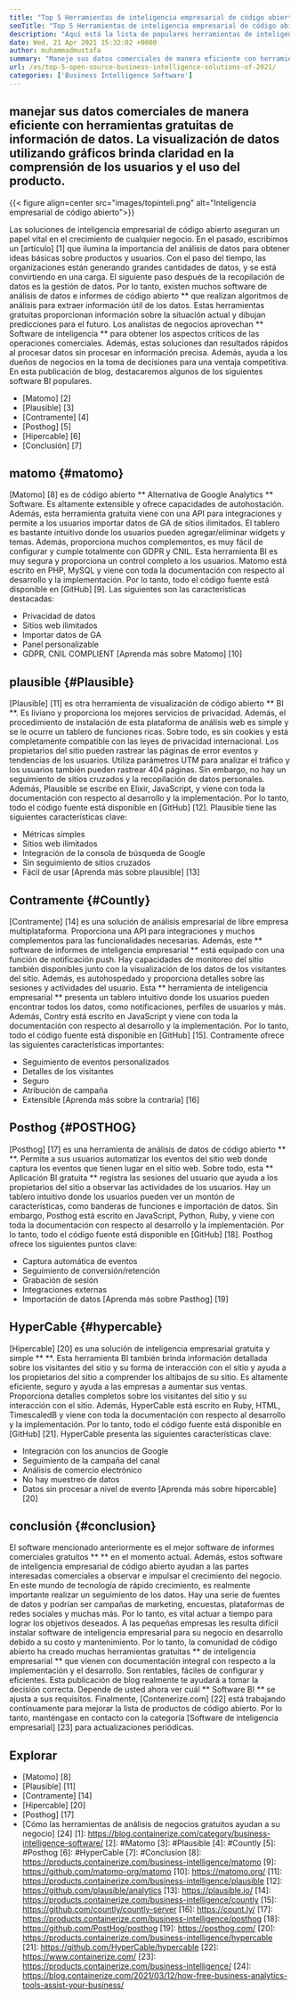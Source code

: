 ```yaml
---
title: "Top 5 Herramientas de inteligencia empresarial de código abierto de 2021" 
seoTitle: "Top 5 Herramientas de inteligencia empresarial de código abierto de 2021" 
description: "Aquí está la lista de populares herramientas de inteligencia de negocios de código abierto con características y documentación ricas. Estos son Matomo, plausibles, con contracción y más." 
date: Wed, 21 Apr 2021 15:32:02 +0000
author: muhammadmustafa
summary: "Maneje sus datos comerciales de manera eficiente con herramientas gratuitas de información de datos. La visualización de datos utilizando gráficos brinda claridad en la comprensión de los usuarios y el uso del producto." 
url: /es/top-5-open-source-business-intelligence-solutions-of-2021/
categories: ['Business Intelligence Software']
---
```


## manejar sus datos comerciales de manera eficiente con herramientas gratuitas de información de datos. La visualización de datos utilizando gráficos brinda claridad en la comprensión de los usuarios y el uso del producto.

{{< figure align=center src="images/topinteli.png" alt="Inteligencia empresarial de código abierto">}}

Las soluciones de inteligencia empresarial de código abierto aseguran un papel vital en el crecimiento de cualquier negocio. En el pasado, escribimos un [artículo] [1] que ilumina la importancia del análisis de datos para obtener ideas básicas sobre productos y usuarios. Con el paso del tiempo, las organizaciones están generando grandes cantidades de datos, y se está convirtiendo en una carga. El siguiente paso después de la recopilación de datos es la gestión de datos. Por lo tanto, existen muchos software de análisis de datos e informes de código abierto ** que realizan algoritmos de análisis para extraer información útil de los datos. Estas herramientas gratuitas proporcionan información sobre la situación actual y dibujan predicciones para el futuro. Los analistas de negocios aprovechan ** Software de inteligencia ** para obtener los aspectos críticos de las operaciones comerciales. Además, estas soluciones dan resultados rápidos al procesar datos sin procesar en información precisa. Además, ayuda a los dueños de negocios en la toma de decisiones para una ventaja competitiva. En esta publicación de blog, destacaremos algunos de los siguientes software BI populares.
  * [Matomo] [2]
  * [Plausible] [3]
  * [Contramente] [4]
  * [Posthog] [5]
  * [Hipercable] [6]
  * [Conclusión] [7]

## matomo {#matomo}
[Matomo] [8] es de código abierto ** Alternativa de Google Analytics ** Software. Es altamente extensible y ofrece capacidades de autohostación. Además, esta herramienta gratuita viene con una API para integraciones y permite a los usuarios importar datos de GA de sitios ilimitados. El tablero es bastante intuitivo donde los usuarios pueden agregar/eliminar widgets y temas. Además, proporciona muchos complementos, es muy fácil de configurar y cumple totalmente con GDPR y CNIL. Esta herramienta BI es muy segura y proporciona un control completo a los usuarios. Matomo está escrito en PHP, MySQL y viene con toda la documentación con respecto al desarrollo y la implementación. Por lo tanto, todo el código fuente está disponible en [GitHub] [9].
Las siguientes son las características destacadas:
  * Privacidad de datos
  * Sitios web ilimitados
  * Importar datos de GA
  * Panel personalizable
  * GDPR, CNIL COMPLIENT
[Aprenda más sobre Matomo] [10]

## plausible {#Plausible}
[Plausible] [11] es otra herramienta de visualización de código abierto ** BI **. Es liviano y proporciona los mejores servicios de privacidad. Además, el procedimiento de instalación de esta plataforma de análisis web es simple y se le ocurre un tablero de funciones ricas. Sobre todo, es sin cookies y está completamente compatible con las leyes de privacidad internacional. Los propietarios del sitio pueden rastrear las páginas de error eventos y tendencias de los usuarios. Utiliza parámetros UTM para analizar el tráfico y los usuarios también pueden rastrear 404 páginas. Sin embargo, no hay un seguimiento de sitios cruzados y la recopilación de datos personales. Además, Plausible se escribe en Elixir, JavaScript, y viene con toda la documentación con respecto al desarrollo y la implementación. Por lo tanto, todo el código fuente está disponible en [GitHub] [12].
Plausible tiene las siguientes características clave:
  * Métricas simples
  * Sitios web ilimitados
  * Integración de la consola de búsqueda de Google
  * Sin seguimiento de sitios cruzados
  * Fácil de usar
[Aprenda más sobre plausible] [13]

## Contramente {#Countly}
[Contramente] [14] es una solución de análisis empresarial de libre empresa multiplataforma. Proporciona una API para integraciones y muchos complementos para las funcionalidades necesarias. Además, este ** software de informes de inteligencia empresarial ** está equipado con una función de notificación push. Hay capacidades de monitoreo del sitio también disponibles junto con la visualización de los datos de los visitantes del sitio. Además, es autohospedado y proporciona detalles sobre las sesiones y actividades del usuario. Esta ** herramienta de inteligencia empresarial ** presenta un tablero intuitivo donde los usuarios pueden encontrar todos los datos, como notificaciones, perfiles de usuarios y más. Además, Contry está escrito en JavaScript y viene con toda la documentación con respecto al desarrollo y la implementación. Por lo tanto, todo el código fuente está disponible en [GitHub] [15].
Contramente ofrece las siguientes características importantes:
  * Seguimiento de eventos personalizados
  * Detalles de los visitantes
  * Seguro
  * Atribución de campaña
  * Extensible
[Aprenda más sobre la contraria] [16]

## Posthog {#POSTHOG}
[Posthog] [17] es una herramienta de análisis de datos de código abierto ** **. Permite a sus usuarios automatizar los eventos del sitio web donde captura los eventos que tienen lugar en el sitio web. Sobre todo, esta ** Aplicación BI gratuita ** registra las sesiones del usuario que ayuda a los propietarios del sitio a observar las actividades de los usuarios. Hay un tablero intuitivo donde los usuarios pueden ver un montón de características, como banderas de funciones e importación de datos. Sin embargo, Posthog está escrito en JavaScript, Python, Ruby, y viene con toda la documentación con respecto al desarrollo y la implementación. Por lo tanto, todo el código fuente está disponible en [GitHub] [18].
Posthog ofrece los siguientes puntos clave:
  * Captura automática de eventos
  * Seguimiento de conversión/retención
  * Grabación de sesión
  * Integraciones externas
  * Importación de datos
[Aprenda más sobre Pasthog] [19]

## HyperCable {#hypercable}
[Hipercable] [20] es una solución de inteligencia empresarial gratuita y simple ** **. Esta herramienta BI también brinda información detallada sobre los visitantes del sitio y su forma de interacción con el sitio y ayuda a los propietarios del sitio a comprender los altibajos de su sitio. Es altamente eficiente, seguro y ayuda a las empresas a aumentar sus ventas. Proporciona detalles completos sobre los visitantes del sitio y su interacción con el sitio. Además, HyperCable está escrito en Ruby, HTML, TimescaledB y viene con toda la documentación con respecto al desarrollo y la implementación. Por lo tanto, todo el código fuente está disponible en [GitHub] [21].
HyperCable presenta las siguientes características clave:
  * Integración con los anuncios de Google
  * Seguimiento de la campaña del canal
  * Análisis de comercio electrónico
  * No hay muestreo de datos
  * Datos sin procesar a nivel de evento
[Aprenda más sobre hipercable] [20]

## conclusión {#conclusion}
El software mencionado anteriormente es el mejor software de informes comerciales gratuitos ** ** en el momento actual. Además, estos software de inteligencia empresarial de código abierto ayudan a las partes interesadas comerciales a observar e impulsar el crecimiento del negocio. En este mundo de tecnología de rápido crecimiento, es realmente importante realizar un seguimiento de los datos. Hay una serie de fuentes de datos y podrían ser campañas de marketing, encuestas, plataformas de redes sociales y muchas más. Por lo tanto, es vital actuar a tiempo para lograr los objetivos deseados. A las pequeñas empresas les resulta difícil instalar software de inteligencia empresarial para su negocio en desarrollo debido a su costo y mantenimiento. Por lo tanto, la comunidad de código abierto ha creado muchas herramientas gratuitas ** de inteligencia empresarial ** que vienen con documentación integral con respecto a la implementación y el desarrollo. Son rentables, fáciles de configurar y eficientes. Esta publicación de blog realmente te ayudará a tomar la decisión correcta. Depende de usted ahora ver cuál ** Software BI ** se ajusta a sus requisitos.
Finalmente, [Contenerize.com] [22] está trabajando continuamente para mejorar la lista de productos de código abierto. Por lo tanto, manténgase en contacto con la categoría [Software de inteligencia empresarial] [23] para actualizaciones periódicas.

## Explorar
  * [Matomo] [8]
  * [Plausible] [11]
  * [Contramente] [14]
  * [Hipercable] [20]
  * [Posthog] [17]
  * [Cómo las herramientas de análisis de negocios gratuitos ayudan a su negocio] [24]
[1]: https://blog.containerize.com/category/business-intelligence-software/
[2]: #Matomo
[3]: #Plausible
[4]: #Countly
[5]: #Posthog
[6]: #HyperCable
[7]: #Conclusion
[8]: https://products.containerize.com/business-intelligence/matomo
[9]: https://github.com/matomo-org/matomo
[10]: https://matomo.org/
[11]: https://products.containerize.com/business-intelligence/plausible
[12]: https://github.com/plausible/analytics
[13]: https://plausible.io/
[14]: https://products.containerize.com/business-intelligence/countly
[15]: https://github.com/countly/countly-server
[16]: https://count.ly/
[17]: https://products.containerize.com/business-intelligence/posthog
[18]: https://github.com/PostHog/posthog
[19]: https://posthog.com/
[20]: https://products.containerize.com/business-intelligence/hypercable
[21]: https://github.com/HyperCable/hypercable
[22]: https://www.containerize.com/
[23]: https://products.containerize.com/business-intelligence/
[24]: https://blog.containerize.com/2021/03/12/how-free-business-analytics-tools-assist-your-business/
